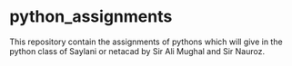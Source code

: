 # python_assignments
This repository contain the assignments of pythons which will give in the python class of Saylani or netacad by Sir Ali Mughal and Sir Nauroz.
